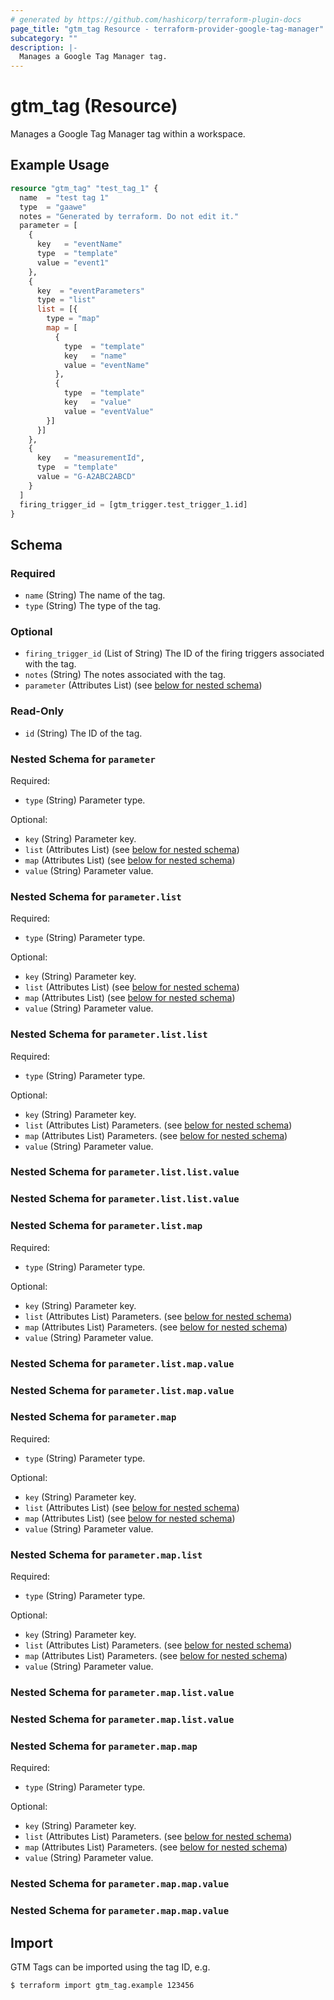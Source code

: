 ```yaml
---
# generated by https://github.com/hashicorp/terraform-plugin-docs
page_title: "gtm_tag Resource - terraform-provider-google-tag-manager"
subcategory: ""
description: |-
  Manages a Google Tag Manager tag.
---
```


# gtm_tag (Resource)

Manages a Google Tag Manager tag within a workspace.


## Example Usage

```terraform
resource "gtm_tag" "test_tag_1" {
  name  = "test tag 1"
  type  = "gaawe"
  notes = "Generated by terraform. Do not edit it."
  parameter = [
    {
      key   = "eventName"
      type  = "template"
      value = "event1"
    },
    {
      key  = "eventParameters"
      type = "list"
      list = [{
        type = "map"
        map = [
          {
            type  = "template"
            key   = "name"
            value = "eventName"
          },
          {
            type  = "template"
            key   = "value"
            value = "eventValue"
        }]
      }]
    },
    {
      key   = "measurementId",
      type  = "template"
      value = "G-A2ABC2ABCD"
    }
  ]
  firing_trigger_id = [gtm_trigger.test_trigger_1.id]
}
```

<!-- schema generated by tfplugindocs -->
## Schema

### Required

- `name` (String) The name of the tag.
- `type` (String) The type of the tag.

### Optional

- `firing_trigger_id` (List of String) The ID of the firing triggers associated with the tag.
- `notes` (String) The notes associated with the tag.
- `parameter` (Attributes List) (see [below for nested schema](#nestedatt--parameter))

### Read-Only

- `id` (String) The ID of the tag.

<a id="nestedatt--parameter"></a>
### Nested Schema for `parameter`

Required:

- `type` (String) Parameter type.

Optional:

- `key` (String) Parameter key.
- `list` (Attributes List) (see [below for nested schema](#nestedatt--parameter--list))
- `map` (Attributes List) (see [below for nested schema](#nestedatt--parameter--map))
- `value` (String) Parameter value.

<a id="nestedatt--parameter--list"></a>
### Nested Schema for `parameter.list`

Required:

- `type` (String) Parameter type.

Optional:

- `key` (String) Parameter key.
- `list` (Attributes List) (see [below for nested schema](#nestedatt--parameter--list--list))
- `map` (Attributes List) (see [below for nested schema](#nestedatt--parameter--list--map))
- `value` (String) Parameter value.

<a id="nestedatt--parameter--list--list"></a>
### Nested Schema for `parameter.list.list`

Required:

- `type` (String) Parameter type.

Optional:

- `key` (String) Parameter key.
- `list` (Attributes List) Parameters. (see [below for nested schema](#nestedatt--parameter--list--list--list))
- `map` (Attributes List) Parameters. (see [below for nested schema](#nestedatt--parameter--list--list--map))
- `value` (String) Parameter value.

<a id="nestedatt--parameter--list--list--list"></a>
### Nested Schema for `parameter.list.list.value`


<a id="nestedatt--parameter--list--list--map"></a>
### Nested Schema for `parameter.list.list.value`



<a id="nestedatt--parameter--list--map"></a>
### Nested Schema for `parameter.list.map`

Required:

- `type` (String) Parameter type.

Optional:

- `key` (String) Parameter key.
- `list` (Attributes List) Parameters. (see [below for nested schema](#nestedatt--parameter--list--map--list))
- `map` (Attributes List) Parameters. (see [below for nested schema](#nestedatt--parameter--list--map--map))
- `value` (String) Parameter value.

<a id="nestedatt--parameter--list--map--list"></a>
### Nested Schema for `parameter.list.map.value`


<a id="nestedatt--parameter--list--map--map"></a>
### Nested Schema for `parameter.list.map.value`




<a id="nestedatt--parameter--map"></a>
### Nested Schema for `parameter.map`

Required:

- `type` (String) Parameter type.

Optional:

- `key` (String) Parameter key.
- `list` (Attributes List) (see [below for nested schema](#nestedatt--parameter--map--list))
- `map` (Attributes List) (see [below for nested schema](#nestedatt--parameter--map--map))
- `value` (String) Parameter value.

<a id="nestedatt--parameter--map--list"></a>
### Nested Schema for `parameter.map.list`

Required:

- `type` (String) Parameter type.

Optional:

- `key` (String) Parameter key.
- `list` (Attributes List) Parameters. (see [below for nested schema](#nestedatt--parameter--map--list--list))
- `map` (Attributes List) Parameters. (see [below for nested schema](#nestedatt--parameter--map--list--map))
- `value` (String) Parameter value.

<a id="nestedatt--parameter--map--list--list"></a>
### Nested Schema for `parameter.map.list.value`


<a id="nestedatt--parameter--map--list--map"></a>
### Nested Schema for `parameter.map.list.value`



<a id="nestedatt--parameter--map--map"></a>
### Nested Schema for `parameter.map.map`

Required:

- `type` (String) Parameter type.

Optional:

- `key` (String) Parameter key.
- `list` (Attributes List) Parameters. (see [below for nested schema](#nestedatt--parameter--map--map--list))
- `map` (Attributes List) Parameters. (see [below for nested schema](#nestedatt--parameter--map--map--map))
- `value` (String) Parameter value.

<a id="nestedatt--parameter--map--map--list"></a>
### Nested Schema for `parameter.map.map.value`


<a id="nestedatt--parameter--map--map--map"></a>
### Nested Schema for `parameter.map.map.value`

## Import

GTM Tags can be imported using the tag ID, e.g.

```
$ terraform import gtm_tag.example 123456
```
